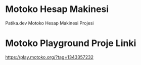 # Motoko Hesap Makinesi

Patika.dev Motoko Hesap Makinesi Projesi

# Motoko Playground Proje Linki

https://play.motoko.org/?tag=1343357232
